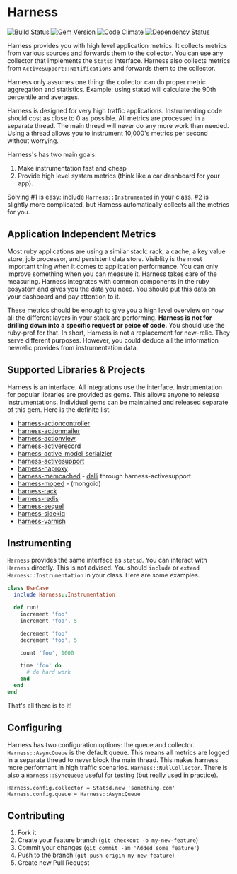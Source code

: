 # Harness
[![Build Status](https://secure.travis-ci.org/ahawkins/harness.png?branch=master)][travis]
[![Gem Version](https://badge.fury.io/rb/harness.png)][gem]
[![Code Climate](https://codeclimate.com/github/ahawkins/harness.png)][codeclimate]
[![Dependency Status](https://gemnasium.com/ahawkins/harness.png?travis)][gemnasium]

[gem]: https://rubygems.org/gems/harness
[travis]: http://travis-ci.org/ahawkins/harness
[gemnasium]: https://gemnasium.com/ahawkins/harness
[codeclimate]: https://codeclimate.com/github/ahawkins/harness
[coveralls]: https://coveralls.io/r/ahawkins/harness

Harness provides you with high level application metrics. It collects
metrics from various sources and forwards them to the collector. You
can use any collector that implements the `Statsd` interface. Harness
also collects metrics from `ActiveSupport::Notifications` and forwards
them to the collector.

Harness only assumes one thing: the collector can do proper metric
aggregation and statistics. Example: using statsd will calculate the
90th percentile and averages.

Harness is designed for very high traffic applications. Instrumenting
code should cost as close to 0 as possible. All metrics are processed
in a separate thread. The main thread will never do any more work than
needed. Using a thread allows you to instrument 10,000's metrics per
second without worrying.

Harness's has two main goals:

1. Make instrumentation fast and cheap
2. Provide high level system metrics (think like a car dashboard for
   your app).

Solving #1 is easy: include `Harness::Instrumented` in your class. #2
is slightly more complicated, but Harness automatically collects all
the metrics for you.

## Application Independent Metrics

Most ruby applications are using a similar stack: rack, a cache, a key
value store, job processor, and persistent data store. Visiblity is
the most important thing when it comes to application performance. You
can only improve something when you can measure it. Harness takes care
of the measuring. Harness integrates with common components in the
ruby eosystem and gives you the data you need. You should put this
data on your dashboard and pay attention to it.

These metrics should be enough to give you a high level overview on
how all the different layers in your stack are performing. **Harness
is not for drilling down into a specific request or peice of code.**
You should use the ruby-prof for that. In short, Harness is not a
replacement for new-relic. They serve different purposes. However, you
could deduce all the information newrelic provides from
instrumentation data.

## Supported Libraries & Projects

Harness is an interface. All integrations use the interface.
Instrumentation for popular libraries are provided as gems. This
allows anyone to release instrumentations. Individual gems can be
maintained and released separate of this gem. Here is the definite
list.

* [harness-actioncontroller](http://github.com/ahawkins/harness-actioncontroller)
* [harness-actionmailer](http://github.com/ahawkins/harness-actionmailer)
* [harness-actionview](http://github.com/ahawkins/harness-actionview)
* [harness-activerecord](http://github.com/ahawkins/harness-activerecord)
* [harness-active\_model\_serialzier](http://github.com/ahawkins/harness-active_model_serializers)
* [harness-activesupport](http://github.com/ahawkins/harness-activesupport)
* [harness-haproxy](http://github.com/ahawkins/harness-haproxy)
* [harness-memcached](http://github.com/ahawkins/harness-memcached) - [dalli](http://github.com/merpahm/dalli) through harness-activesupport
* [harness-moped](http://github.com/ahawkins/harness-moped) - (mongoid)
* [harness-rack](http://github.com/ahawkins/harness-rack)
* [harness-redis](http://github.com/ahawkins/harness-redis)
* [harness-sequel](http://github.com/ahawkins/harness-sequel)
* [harness-sidekiq](http://github.com/ahawkins/harness-sidekiq)
* [harness-varnish](http://github.com/ahawkins/harness-varnish)

## Instrumenting

`Harness` provides the same interface as `statsd`. You can interact
with `Harness` directly. This is not advised. You should `include` or
`extend` `Harness::Instrumentation` in your class. Here are some
examples.

```ruby
class UseCase
  include Harness::Instrumentation

  def run!
    increment 'foo'
    increment 'foo', 5

    decrement 'foo'
    decrement 'foo', 5

    count 'foo', 1000

    time 'foo' do
      # do hard work
    end
  end
end
```

That's all there is to it!

## Configuring

Harness has two configuration options: the queue and collector.
`Harness::AsyncQueue` is the default queue. This means all metrics are
logged in a separate thread to never block the main thread. This makes
harness more performant in high traffic scenarios.
`Harness::NullCollector`. There is also a `Harness::SyncQueue`
useful for testing (but really used in practice).

```
Harness.config.collector = Statsd.new 'something.com'
Harness.config.queue = Harness::AsyncQueue
```

## Contributing

1. Fork it
2. Create your feature branch (`git checkout -b my-new-feature`)
3. Commit your changes (`git commit -am 'Added some feature'`)
4. Push to the branch (`git push origin my-new-feature`)
5. Create new Pull Request

